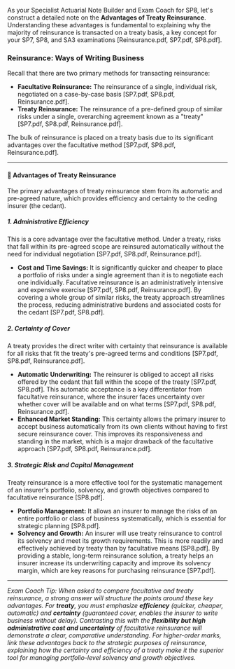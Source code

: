 As your Specialist Actuarial Note Builder and Exam Coach for SP8, let's construct a detailed note on the **Advantages of Treaty Reinsurance**. Understanding these advantages is fundamental to explaining why the majority of reinsurance is transacted on a treaty basis, a key concept for your SP7, SP8, and SA3 examinations \[Reinsurance.pdf, SP7.pdf, SP8.pdf\].

### **Reinsurance: Ways of Writing Business**

Recall that there are two primary methods for transacting reinsurance:

* **Facultative Reinsurance:** The reinsurance of a single, individual risk, negotiated on a case-by-case basis \[SP7.pdf, SP8.pdf, Reinsurance.pdf\].  
* **Treaty Reinsurance:** The reinsurance of a pre-defined group of similar risks under a single, overarching agreement known as a "treaty" \[SP7.pdf, SP8.pdf, Reinsurance.pdf\].

The bulk of reinsurance is placed on a treaty basis due to its significant advantages over the facultative method \[SP7.pdf, SP8.pdf, Reinsurance.pdf\].

---

#### **🔸 Advantages of Treaty Reinsurance**

The primary advantages of treaty reinsurance stem from its automatic and pre-agreed nature, which provides efficiency and certainty to the ceding insurer (the cedant).

##### **1\. Administrative Efficiency**

This is a core advantage over the facultative method. Under a treaty, risks that fall within its pre-agreed scope are reinsured automatically without the need for individual negotiation \[SP7.pdf, SP8.pdf, Reinsurance.pdf\].

* **Cost and Time Savings:** It is significantly quicker and cheaper to place a portfolio of risks under a single agreement than it is to negotiate each one individually. Facultative reinsurance is an administratively intensive and expensive exercise \[SP7.pdf, SP8.pdf, Reinsurance.pdf\]. By covering a whole group of similar risks, the treaty approach streamlines the process, reducing administrative burdens and associated costs for the cedant \[SP7.pdf, SP8.pdf\].

##### **2\. Certainty of Cover**

A treaty provides the direct writer with certainty that reinsurance is available for all risks that fit the treaty's pre-agreed terms and conditions \[SP7.pdf, SP8.pdf, Reinsurance.pdf\].

* **Automatic Underwriting:** The reinsurer is obliged to accept all risks offered by the cedant that fall within the scope of the treaty \[SP7.pdf, SP8.pdf\]. This automatic acceptance is a key differentiator from facultative reinsurance, where the insurer faces uncertainty over whether cover will be available and on what terms \[SP7.pdf, SP8.pdf, Reinsurance.pdf\].  
* **Enhanced Market Standing:** This certainty allows the primary insurer to accept business automatically from its own clients without having to first secure reinsurance cover. This improves its responsiveness and standing in the market, which is a major drawback of the facultative approach \[SP7.pdf, SP8.pdf, Reinsurance.pdf\].

##### **3\. Strategic Risk and Capital Management**

Treaty reinsurance is a more effective tool for the systematic management of an insurer's portfolio, solvency, and growth objectives compared to facultative reinsurance \[SP8.pdf\].

* **Portfolio Management:** It allows an insurer to manage the risks of an entire portfolio or class of business systematically, which is essential for strategic planning \[SP8.pdf\].  
* **Solvency and Growth:** An insurer will use treaty reinsurance to control its solvency and meet its growth requirements. This is more readily and effectively achieved by treaty than by facultative means \[SP8.pdf\]. By providing a stable, long-term reinsurance solution, a treaty helps an insurer increase its underwriting capacity and improve its solvency margin, which are key reasons for purchasing reinsurance \[SP7.pdf\].

---

*Exam Coach Tip: When asked to compare facultative and treaty reinsurance, a strong answer will structure the points around these key advantages. For **treaty**, you must emphasize **efficiency** (quicker, cheaper, automatic) and **certainty** (guaranteed cover, enables the insurer to write business without delay). Contrasting this with the **flexibility but high administrative cost and uncertainty** of facultative reinsurance will demonstrate a clear, comparative understanding. For higher-order marks, link these advantages back to the strategic purposes of reinsurance, explaining how the certainty and efficiency of a treaty make it the superior tool for managing portfolio-level solvency and growth objectives.*

